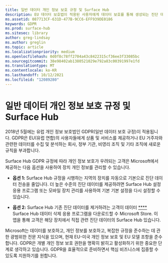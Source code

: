 ```yaml
---
title: 일반 데이터 개인 정보 보호 규정 및 Surface Hub
description: EU 데이터 보호법이 적용된 사용자에게 데이터 보호를 통해 생성되는 진단 데이터를 삭제하거나 제한하는 방법에 대한 옵션을 Surface Hub.
ms.assetid: 087713CF-631D-477B-9CC6-EFF939DE0186
keywords: GDPR
ms.prod: surface-hub
ms.sitesec: library
author: greg-lindsay
ms.author: greglin
ms.topic: article
ms.localizationpriority: medium
ms.openlocfilehash: 0d0f8c78ff2704a43c8422315cf36ee3f33085bc
ms.sourcegitcommit: 38e98402ab1380521029e792a83c00391997e1fd
ms.translationtype: MT
ms.contentlocale: ko-KR
ms.lasthandoff: 10/12/2021
ms.locfileid: "12089280"
---
```

# <a name="general-data-privacy-regulation-and-surface-hub"></a>일반 데이터 개인 정보 보호 규정 및 Surface Hub

2018년 5월에는 유럽 개인 정보 보호법인 GDPR(일반 데이터 보호 규정)이 적용됩니다. GDPR은 EU(유럽 연합)의 사용자들에게 상품 및 서비스를 제공하거나 EU 거주자와 관련한 데이터를 수집 및 분석하는 회사, 정부 기관, 비영리 조직 및 기타 조직에 새로운 규칙을 부과합니다.

Surface Hub GDPR 규정에 따라 개인 정보 보호가 우려되는 고객은 Microsoft에서 제공하는 다음 옵션을 사용하여 장치 개인 정보를 관리할 수 있습니다.

* **옵션 1:** Surface Hub 규정을 시행하는 지역의 장치를 자동으로 기본으로 진단 데이터 전송을 줄입니다. 더 높은 수준의 진단 데이터를 제공하려면 Surface Hub 설정 응용 프로그램 또는 모바일 장치 관리를 사용하여 기본 기본 설정을 다시 설정할 수 있습니다.

* **옵션 2:** Surface Hub 기존 진단 데이터를 제거하려는 고객이 데이터 [****](https://www.microsoft.com/p/surface-hub-delete-diagnostic-data/9mtxh9zl7mxs) Surface Hub 데이터 삭제 응용 프로그램을 다운로드할 수 Microsoft Store. 이 앱을 통해 고객은 해당 장치에서 직접 관련 진단 데이터의 Surface Hub 있습니다.

Microsoft는 데이터를 보호하고, 개인 정보를 보호하고, 복잡한 규정을 준수하는 데 관한 광범위한 전문 지식을 있으며, 현재 EU-미국 개인 정보 보호 및 EU 모델 조항을 준수합니다. GDPR은 개별 개인 정보 보호 권한을 명확히 밝히고 활성화하기 위한 중요한 단계로 생각하고 있습니다. GDPR을 효율적으로 준비하면서 핵심 비즈니스에 집중할 수 있도록 지원하기를 원합니다.

